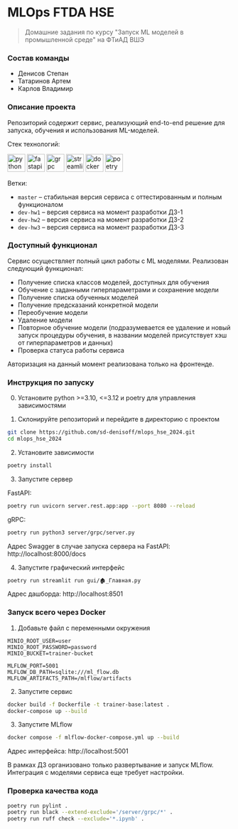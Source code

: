 # MLOps FTDA HSE

> Домашние задания по курсу "Запуск ML моделей в промышленной среде" на ФТиАД ВШЭ

### Состав команды

- Денисов Степан
- Татаринов Артем
- Карлов Владимир

### Описание проекта

Репозиторий содержит сервис, реализующий end-to-end решение для запуска, обучения и использования ML-моделей.

Стек технологий:

<div>
  <img src="https://skillicons.dev/icons?i=py" height="40" alt="python" />
  <img src="https://skillicons.dev/icons?i=fastapi" height="40" alt="fastapi" />
  <img src="https://raw.githubusercontent.com/grpc/grpc.io/refs/heads/main/static/img/grpc.svg" height="40" alt="grpc" />
  <img src="https://cdn.simpleicons.org/streamlit/FF4B4B" height="40" alt="streamlit" />
  <img src="https://skillicons.dev/icons?i=docker" height="40" alt="docker" />
  <img src="https://cdn.simpleicons.org/poetry/60A5FA" height="40" alt="poetry" />
</div>

Ветки:

- `master` – стабильная версия сервиса с оттестированным и полным функционалом
- `dev-hw1` – версия сервиса на момент разработки ДЗ-1
- `dev-hw2` – версия сервиса на момент разработки ДЗ-2
- `dev-hw3` – версия сервиса на момент разработки ДЗ-3

### Доступный функционал

Сервис осуществляет полный цикл работы с ML моделями. Реализован следующий функционал:

- Получение списка классов моделей, доступных для обучения
- Обучение с заданными гиперпараметрами и сохранение модели
- Получение списка обученных моделей
- Получение предсказаний конкретной модели
- Переобучение модели
- Удаление модели
- Повторное обучение модели (подразумевается ее удаление и новый запуск процедуры обучения, в названии моделей
  присутствует хэш от гиперпараметров и данных)
- Проверка статуса работы сервиса

Авторизация на данный момент реализована только на фронтенде.

### Инструкция по запуску

0. Установите python >=3.10, <=3.12 и poetry для управления зависимостями

1. Склонируйте репозиторий и перейдите в директорию с проектом

```bash
git clone https://github.com/sd-denisoff/mlops_hse_2024.git
cd mlops_hse_2024
```

2. Установите зависимости

```bash
poetry install
```

3. Запустите сервер

FastAPI:
```bash
poetry run uvicorn server.rest.app:app --port 8080 --reload
```

gRPC:
```bash
poetry run python3 server/grpc/server.py
```

Адрес Swagger в случае запуска сервера на FastAPI: http://localhost:8000/docs

4. Запустите графический интерфейс

```bash
poetry run streamlit run gui/🏚_Главная.py
```

Адрес дашборда: http://localhost:8501

### Запуск всего через Docker

1. Добавьте файл с переменными окружения

```
MINIO_ROOT_USER=user
MINIO_ROOT_PASSWORD=password
MINIO_BUCKET=trainer-bucket

MLFLOW_PORT=5001
MLFLOW_DB_PATH=sqlite:///ml_flow.db
MLFLOW_ARTIFACTS_PATH=/mlflow/artifacts
```

2. Запустите сервис

```bash
docker build -f Dockerfile -t trainer-base:latest .
docker-compose up --build
```

3. Запустите MLflow

```bash
docker compose -f mlflow-docker-compose.yml up --build
```

Адрес интерфейса: http://localhost:5001

В рамках ДЗ организовано только развертывание и запуск MLflow. Интеграция с моделями сервиса еще требует настройки.

### Проверка качества кода

```bash
poetry run pylint .
poetry run black --extend-exclude='/server/grpc/*' . 
poetry run ruff check --exclude='*.ipynb' .
```
